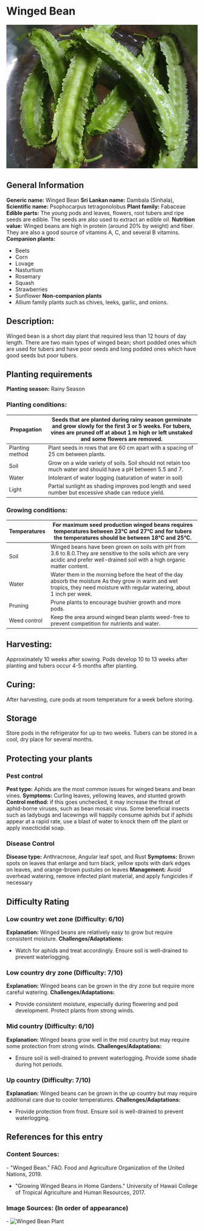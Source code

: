 # Winged Bean
![Winged-Bean.jpeg](../../assets/images/Winged-Bean.jpeg "Image - Anna Frodesiak, Wikimedia Commons")
## General Information
**Generic name:** Winged Bean
**Sri Lankan name:** Dambala (Sinhala),
**Scientific name:** Psophocarpus tetragonolobus
**Plant family:** Fabaceae
**Edible parts:** The young pods and leaves, flowers, root tubers <update>and ripe seeds</update> are edible. The seeds are also used to extract an edible oil.
**Nutrition value:** <update>Winged beans are high in protein (around 20% by weight) and fiber. They are also a good source of vitamins A, C, and several B vitamins.</update>
**Companion plants:**
- Beets
- Corn
- Lovage
- Nasturtium
- Rosemary
- Squash
- Strawberries
- Sunflower
**Non-companion plants**
- Allium family plants such as chives, leeks, garlic, and onions.

## Description:
Winged bean is a short day plant that required less than 12 hours of day length. There are two main types of winged bean; short podded ones which are used for tubers <update>and have poor seeds</update> and long podded ones which have good seeds but poor tubers.

## Planting requirements
**Planting season:** Rainy Season

### Planting conditions:
| **Propagation** | Seeds that are planted during rainy season germinate and grow slowly for the first 3 or 5 weeks. For tubers, vines are pruned off at about 1 m high <update>or left unstaked</update> and some flowers are removed. |
|----|----|
| Planting method | <update>Plant seeds in rows that are 60 cm apart with a spacing of 25 cm between plants.</update>
| Soil | Grow on a wide variety of soils. Soil should not retain too much water <update>and should have a pH between 5.5 and 7</update>. |
| Water | Intolerant of water logging (saturation of water in soil) |
| Light | Partial sunlight as shading improves pod length and seed number <update>but excessive shade can reduce yield</update>. |

### Growing conditions:

| **Temperatures** | For maximum seed production winged beans requires temperatures between 23°C and 27°C <update>and for tubers the temperatures should be between 18°C and 25°C</update>. |
|----|----|
| Soil | Winged beans have been grown on soils with pH from 3.6 to 8.0.They are sensitive to the soils which are very acidic <update>and prefer well-drained soil with a high organic matter content</update>. |
| Water | Water them in the morning before the heat of the day absorb the moisture <update>As they grow in warm and wet tropics, they need moisture with regular watering, about 1 inch per week</update>. |
| Pruning | <update>Prune plants to encourage bushier growth and more pods.</update>
| Weed control | <update>Keep the area around winged bean plants weed-free to prevent competition for nutrients and water.</update>

## Harvesting:
Approximately 10 weeks after sowing. Pods develop 10 to 13 weeks after planting <update>and tubers occur 4-5 months after planting</update>.

## Curing:
<update>After harvesting, cure pods at room temperature for a week before storing.</update>

## Storage
<update>Store pods in the refrigerator for up to two weeks. Tubers can be stored in a cool, dry place for several months.</update>

## Protecting your plants
### Pest control
**Pest type:** Aphids are the most common issues for winged beans and bean vines.
**Symptoms:** <update>Curling leaves, yellowing leaves, and stunted growth</update>
**Control method:** if this goes unchecked, it may increase the threat of aphid-borne viruses, such as bean mosaic virus. Some beneficial insects such as ladybugs and lacewings will happily consume aphids <update>but if aphids appear at a rapid rate, use a blast of water to knock them off the plant or apply insecticidal soap</update>.

### Disease Control
**Disease type:** <update>Anthracnose, Angular leaf spot, and Rust</update>
**Symptoms:** <update>Brown spots on leaves that enlarge and turn black, yellow spots with dark edges on leaves, and orange-brown pustules on leaves</update>
**Management:** <update>Avoid overhead watering, remove infected plant material, and apply fungicides if necessary</update>

## Difficulty Rating
### Low country wet zone (Difficulty: 6/10)
**Explanation:** Winged beans are relatively easy to grow but require consistent moisture.
**Challenges/Adaptations:**
- <update>Watch for aphids and treat accordingly. Ensure soil is well-drained to prevent waterlogging.</update>

### Low country dry zone (Difficulty: 7/10)
**Explanation:** Winged beans can be grown in the dry zone but require more careful watering.
**Challenges/Adaptations:**
- <update>Provide consistent moisture, especially during flowering and pod development. Protect plants from strong winds.</update>

### Mid country (Difficulty: 6/10)
**Explanation:** Winged beans grow well in the mid country but may require some protection from strong winds.
**Challenges/Adaptations:**
- <update>Ensure soil is well-drained to prevent waterlogging. Provide some shade during hot periods.</update>

### Up country (Difficulty: 7/10)
**Explanation:** Winged beans can be grown in the up country but may require additional care due to cooler temperatures.
**Challenges/Adaptations:**
- <update>Provide protection from frost. Ensure soil is well-drained to prevent waterlogging.</update>

## References for this entry
### Content Sources:
<update>- "Winged Bean." FAO. Food and Agriculture Organization of the United Nations, 2019.
- "Growing Winged Beans in Home Gardens." University of Hawaii College of Tropical Agriculture and Human Resources, 2017.</update>

### Image Sources: (In order of appearance)
<update>- ![Winged Bean Plant](/api/attachments.redirect?id=31bba87a-eaf2-4c6d-8a5d-3c9f56fabfa1)</update>